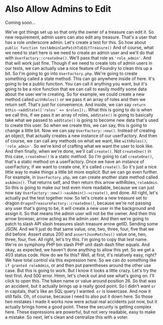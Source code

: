 # Also Allow Admins to Edit

Coming soon...

We've got things set up so that only the owner of a treasure can edit it. So new requirement, admin users can also edit any treasure. That's a user that has a role underscore admin. Let's create a test for this. So how about `public function testAdminCanPatchToEditTreasure()` And of course, what we need to start here is we need to create an admin user and we'll do that with `UserFactory::createOne()`. We'll pass that role as `'role_admin'`. And that will work just fine. Though if we need to create lots of admin users in our tests, we can actually use a nice feature of Foundry to clean this up a bit. So I'm going to go into `UserFactory.php`. We're going to create something called a state method. This can go anywhere inside of here. It's going to be a public function. You can call it anything you want, but it's going to be a nice function that we can call to easily modify some data about the user we're creating. So for example, we could create a new method called `withRoles()` or we pass it an array of roles and then we return self. That's just for convenience. And inside, we can say `return $this->addState(['roles' => $roles]);`. What this is going to do is when we call this, if we pass it an array of roles, `addState()` is going to basically take what we passed to `addState()` is going to become new data that's used to create this user. So when we create this, we can say, this is going to change a little bit. Now we can say `UserFactory::new()`. Instead of creating an object, that actually creates a new instance of our userFactory. And then of course, we can call any methods on what we want, like `withRoles()`, `'role_admin'`. So we're kind of crafting what we want the user to look like. And then finally, when we're done, we'll call `create()`. Not `createOne()` in this case, `createOne()` is a static method. So I'm going to call `createOne()`, that's a static method on a userFactory. Once we have an instance of userFactory, if we want to create one, it's called `create()`. So it's just a nice little way to make things a little bit more explicit. But we can go even further. For example, in `UserFactory.php`, we can create another state method called `asAdmin()`. That returns self, and then return this arrow withRoles, `roleAdmin`. So this is going to make our test even more readable, because we can just now say `UserFactory::new()->asAdmin()->create()`, and done. All right, let's actually put the test together now. So let's create a new treasure set to dragon `DragonTreasureFactory::createOne()`, because we're not passing any user that's going to be, it will create a new user in the background and assign it. So that means the admin user will not be the owner. And then this arrow browser, arrow acting as the admin user. And then we're going to patch to slash API slash treasures slash treasure arrow getID. Sending some JSON. And we'll just do that same value, one, two, three, four, five that we did before. Assert status 200 and `assertJsonMatches()` value one, two, three, four, five. All right, let's try this. I'm going to copy that test name. We're on symphony PHP bin slash PHP unit dash dash filter equals. And okay, as expected, we haven't done anything to allow this yet. So we get a 403 status code. How do we fix this? Well, at first, it's relatively easy, right? We have total control via this expression here. So we can do something like `if granted roleAdmin`, or and then put parentheses around the other use case. But this is going to work. But I know it looks a little crazy. Let's try the test first. And 500 error. Hmm, let's check out and see what's going on. I'll click to open this. The token name or value around position 26. So that was an accident, but it actually brings up a really good point. So I didn't want `or` in capitals, that's like an SQL query I wanted. `or` is lowercase. And now it still fails. Oh, of course, because I need to also put it down here. So those two mistakes I made it works now were actual real accidents just now, but it actually brings home a good point. These the security is getting complex here. These expressions are powerful, but not very readable, easy to make a mistake. So next, let's clean and centralize this with a voter.
